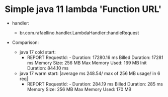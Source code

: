 # Simple java 11 lambda 'Function URL'

- handler:
  - br.com.rafaellino.handler.LambdaHandler::handleRequest


- Comparison:
  - java 17 cold start: 
    - REPORT RequestId: - Duration: 17280.16 ms	Billed Duration: 17281 ms Memory Size: 256 MB Max Memory Used: 169 MB Init Duration: 844.10 ms
  - java 17 warm start: |average ms 248.54/ max of 256 MB usage/ in 6 req|
    - REPORT RequestId: - Duration: 284.19 ms Billed Duration: 285 ms Memory Size: 256 MB Max Memory Used: 170 MB

